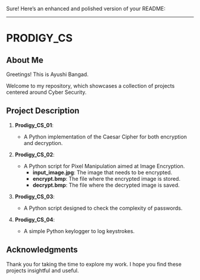 Sure! Here’s an enhanced and polished version of your README:

---

# PRODIGY_CS

## About Me

Greetings! This is Ayushi Bangad.

Welcome to my repository, which showcases a collection of projects centered around Cyber Security.

## Project Description

1. **Prodigy_CS_01**: 
   - A Python implementation of the Caesar Cipher for both encryption and decryption.

2. **Prodigy_CS_02**: 
   - A Python script for Pixel Manipulation aimed at Image Encryption.
     - **input_image.jpg**: The image that needs to be encrypted.
     - **encrypt.bmp**: The file where the encrypted image is stored.
     - **decrypt.bmp**: The file where the decrypted image is saved.

3. **Prodigy_CS_03**: 
   - A Python script designed to check the complexity of passwords.

4. **Prodigy_CS_04**: 
   - A simple Python keylogger to log keystrokes.

## Acknowledgments

Thank you for taking the time to explore my work. I hope you find these projects insightful and useful.

